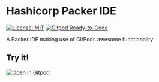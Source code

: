 # Hashicorp Packer IDE

[![License: MIT](https://img.shields.io/badge/License-MIT-yellow.svg)](https://opensource.org/licenses/MIT)
[![Gitpod Ready-to-Code](https://img.shields.io/badge/Gitpod-Ready--to--Code-blue?logo=gitpod)](https://gitpod.io/#https://github.com/fordyceadam/hashicorp-packer-ide)

A Packer IDE making use of GitPods awesome functionality



## Try it!

[![Open in Gitpod](https://gitpod.io/button/open-in-gitpod.svg)](https://gitpod.io/#https://github.com/fordyceadam/hashicorp-packer-ide/)

